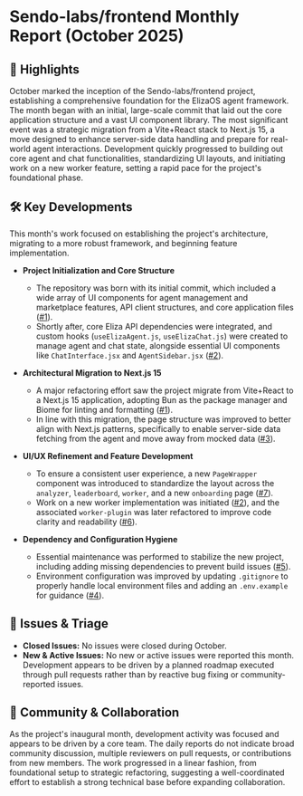 # Sendo-labs/frontend Monthly Report (October 2025)

## 🚀 Highlights
October marked the inception of the Sendo-labs/frontend project, establishing a comprehensive foundation for the ElizaOS agent framework. The month began with an initial, large-scale commit that laid out the core application structure and a vast UI component library. The most significant event was a strategic migration from a Vite+React stack to Next.js 15, a move designed to enhance server-side data handling and prepare for real-world agent interactions. Development quickly progressed to building out core agent and chat functionalities, standardizing UI layouts, and initiating work on a new worker feature, setting a rapid pace for the project's foundational phase.

## 🛠️ Key Developments
This month's work focused on establishing the project's architecture, migrating to a more robust framework, and beginning feature implementation.

- **Project Initialization and Core Structure**
  - The repository was born with its initial commit, which included a wide array of UI components for agent management and marketplace features, API client structures, and core application files ([#1](https://github.com/Sendo-labs/frontend/pull/1)).
  - Shortly after, core Eliza API dependencies were integrated, and custom hooks (`useElizaAgent.js`, `useElizaChat.js`) were created to manage agent and chat state, alongside essential UI components like `ChatInterface.jsx` and `AgentSidebar.jsx` ([#2](https://github.com/Sendo-labs/frontend/pull/2)).

- **Architectural Migration to Next.js 15**
  - A major refactoring effort saw the project migrate from Vite+React to a Next.js 15 application, adopting Bun as the package manager and Biome for linting and formatting ([#1](https://github.com/Sendo-labs/frontend/pull/1)).
  - In line with this migration, the page structure was improved to better align with Next.js patterns, specifically to enable server-side data fetching from the agent and move away from mocked data ([#3](https://github.com/Sendo-labs/frontend/pull/3)).

- **UI/UX Refinement and Feature Development**
  - To ensure a consistent user experience, a new `PageWrapper` component was introduced to standardize the layout across the `analyzer`, `leaderboard`, `worker`, and a new `onboarding` page ([#7](https://github.com/Sendo-labs/frontend/pull/7)).
  - Work on a new worker implementation was initiated ([#2](https://github.com/Sendo-labs/frontend/pull/2)), and the associated `worker-plugin` was later refactored to improve code clarity and readability ([#6](https://github.com/Sendo-labs/frontend/pull/6)).

- **Dependency and Configuration Hygiene**
  - Essential maintenance was performed to stabilize the new project, including adding missing dependencies to prevent build issues ([#5](https://github.com/Sendo-labs/frontend/pull/5)).
  - Environment configuration was improved by updating `.gitignore` to properly handle local environment files and adding an `.env.example` for guidance ([#4](https://github.com/Sendo-labs/frontend/pull/4)).

## 🐛 Issues & Triage
- **Closed Issues:** No issues were closed during October.
- **New & Active Issues:** No new or active issues were reported this month. Development appears to be driven by a planned roadmap executed through pull requests rather than by reactive bug fixing or community-reported issues.

## 💬 Community & Collaboration
As the project's inaugural month, development activity was focused and appears to be driven by a core team. The daily reports do not indicate broad community discussion, multiple reviewers on pull requests, or contributions from new members. The work progressed in a linear fashion, from foundational setup to strategic refactoring, suggesting a well-coordinated effort to establish a strong technical base before expanding collaboration.